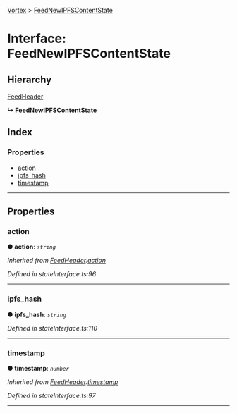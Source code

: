 [Vortex](../README.md) > [FeedNewIPFSContentState](../interfaces/feednewipfscontentstate.md)

# Interface: FeedNewIPFSContentState

## Hierarchy

 [FeedHeader](feedheader.md)

**↳ FeedNewIPFSContentState**

## Index

### Properties

* [action](feednewipfscontentstate.md#action)
* [ipfs_hash](feednewipfscontentstate.md#ipfs_hash)
* [timestamp](feednewipfscontentstate.md#timestamp)

---

## Properties

<a id="action"></a>

###  action

**● action**: *`string`*

*Inherited from [FeedHeader](feedheader.md).[action](feedheader.md#action)*

*Defined in stateInterface.ts:96*

___
<a id="ipfs_hash"></a>

###  ipfs_hash

**● ipfs_hash**: *`string`*

*Defined in stateInterface.ts:110*

___
<a id="timestamp"></a>

###  timestamp

**● timestamp**: *`number`*

*Inherited from [FeedHeader](feedheader.md).[timestamp](feedheader.md#timestamp)*

*Defined in stateInterface.ts:97*

___

